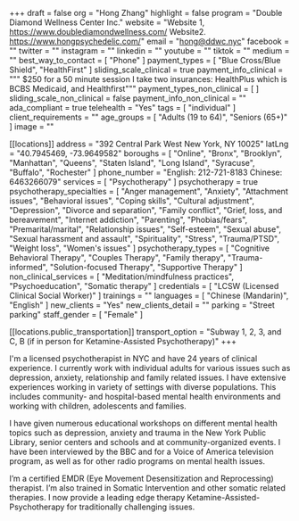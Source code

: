 +++
draft = false
org = "Hong Zhang"
highlight = false
program = "Double Diamond Wellness Center Inc."
website = "Website 1,   https://www.doublediamondwellness.com/    Website2.    https://www.hongpsychedelic.com/"
email = "hong@ddwc.nyc"
facebook = ""
twitter = ""
instagram = ""
linkedin = ""
youtube = ""
tiktok = ""
medium = ""
best_way_to_contact = [ "Phone" ]
payment_types = [ "Blue Cross/Blue Shield", "HealthFirst" ]
sliding_scale_clinical = true
payment_info_clinical = """
$250 for a 50 minute session
I take two insurances: HealthPlus which is BCBS Medicaid, and Healthfirst"""
payment_types_non_clinical = [ ]
sliding_scale_non_clinical = false
payment_info_non_clinical = ""
ada_compliant = true
telehealth = "Yes"
tags = [ "individual" ]
client_requirements = ""
age_groups = [ "Adults (19 to 64)", "Seniors (65+)" ]
image = ""

[[locations]]
address = "392 Central Park West New York, NY 10025"
latLng = "40.7945469, -73.9649582"
boroughs = [
  "Online",
  "Bronx",
  "Brooklyn",
  "Manhattan",
  "Queens",
  "Staten Island",
  "Long Island",
  "Syracuse",
  "Buffalo",
  "Rochester"
]
phone_number = "English: 212-721-8183   Chinese: 6463266079"
services = [ "Psychotherapy" ]
psychotherapy = true
psychotherapy_specialties = [
  "Anger management",
  "Anxiety",
  "Attachment issues",
  "Behavioral issues",
  "Coping skills",
  "Cultural adjustment",
  "Depression",
  "Divorce and separation",
  "Family conflict",
  "Grief, loss, and bereavement",
  "Internet addiction",
  "Parenting",
  "Phobias/fears",
  "Premarital/marital",
  "Relationship issues",
  "Self-esteem",
  "Sexual abuse",
  "Sexual harassment and assault",
  "Spirituality",
  "Stress",
  "Trauma/PTSD",
  "Weight loss",
  "Women's issues"
]
psychotherapy_types = [
  "Cognitive Behavioral Therapy",
  "Couples Therapy",
  "Family therapy",
  "Trauma-informed",
  "Solution-focused Therapy",
  "Supportive Therapy"
]
non_clinical_services = [
  "Meditation/mindfulness practices",
  "Psychoeducation",
  "Somatic therapy"
]
credentials = [ "LCSW (Licensed Clinical Social Worker)" ]
trainings = ""
languages = [ "Chinese (Mandarin)", "English" ]
new_clients = "Yes"
new_clients_detail = ""
parking = "Street parking"
staff_gender = [ "Female" ]

  [[locations.public_transportation]]
  transport_option = "Subway 1, 2, 3, and C, B  (if in person for Ketamine-Assisted Psychotherapy)"
+++


I'm a licensed psychotherapist in NYC and have 24 years of clinical experience.   I currently work with individual adults for various issues such as depression, anxiety, relationship and family related issues.  I have extensive experiences working in variety of settings with diverse populations.  This includes community- and hospital-based mental health environments and working with children, adolescents and families.  

I have given numerous educational workshops on different mental health topics such as depression, anxiety and trauma in the New York Public Library, senior centers and schools and at community-organized events.  I have been interviewed by the BBC and for a Voice of America television program, as well as for other radio programs on mental health issues.

I’m a certified EMDR (Eye Movement Desensitization and Reprocessing) therapist. I’m also trained in Somatic Intervention and other somatic related therapies.  I now provide a leading edge therapy Ketamine-Assisted- Psychotherapy for traditionally challenging issues. 

